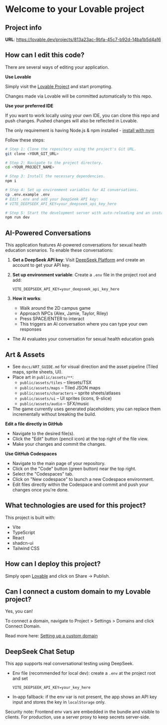 # Welcome to your Lovable project

## Project info

**URL**: https://lovable.dev/projects/813a23ac-9bfa-45c7-b92d-14ba1b5d4a16

## How can I edit this code?

There are several ways of editing your application.

**Use Lovable**

Simply visit the [Lovable Project](https://lovable.dev/projects/813a23ac-9bfa-45c7-b92d-14ba1b5d4a16) and start prompting.

Changes made via Lovable will be committed automatically to this repo.

**Use your preferred IDE**

If you want to work locally using your own IDE, you can clone this repo and push changes. Pushed changes will also be reflected in Lovable.

The only requirement is having Node.js & npm installed - [install with nvm](https://github.com/nvm-sh/nvm#installing-and-updating)

Follow these steps:

```sh
# Step 1: Clone the repository using the project's Git URL.
git clone <YOUR_GIT_URL>

# Step 2: Navigate to the project directory.
cd <YOUR_PROJECT_NAME>

# Step 3: Install the necessary dependencies.
npm i

# Step 4: Set up environment variables for AI conversations.
cp .env.example .env
# Edit .env and add your DeepSeek API key:
# VITE_DEEPSEEK_API_KEY=your_deepseek_api_key_here

# Step 5: Start the development server with auto-reloading and an instant preview.
npm run dev
```

## AI-Powered Conversations

This application features AI-powered conversations for sexual health education scenarios. To enable these conversations:

1. **Get a DeepSeek API key**: Visit [DeepSeek Platform](https://platform.deepseek.com/) and create an account to get your API key.

2. **Set up environment variable**: Create a `.env` file in the project root and add:
   ```
   VITE_DEEPSEEK_API_KEY=your_deepseek_api_key_here
   ```

3. **How it works**: 
   - Walk around the 2D campus game
   - Approach NPCs (Alex, Jamie, Taylor, Riley) 
   - Press SPACE/ENTER to interact
   - This triggers an AI conversation where you can type your own responses
  - The AI evaluates your conversation for sexual health education goals

## Art & Assets

- See `docs/ART_GUIDE.md` for visual direction and the asset pipeline (Tiled maps, sprite sheets, UI).
- Place art in `public/assets/**`:
  - `public/assets/tiles` – tilesets/TSX
  - `public/assets/maps` – Tiled JSON maps
  - `public/assets/characters` – sprite sheets/atlases
  - `public/assets/ui` – UI sprites (icons, 9-slice)
  - `public/assets/audio` – SFX/music
- The game currently uses generated placeholders; you can replace them incrementally without breaking the build.

**Edit a file directly in GitHub**

- Navigate to the desired file(s).
- Click the "Edit" button (pencil icon) at the top right of the file view.
- Make your changes and commit the changes.

**Use GitHub Codespaces**

- Navigate to the main page of your repository.
- Click on the "Code" button (green button) near the top right.
- Select the "Codespaces" tab.
- Click on "New codespace" to launch a new Codespace environment.
- Edit files directly within the Codespace and commit and push your changes once you're done.

## What technologies are used for this project?

This project is built with:

- Vite
- TypeScript
- React
- shadcn-ui
- Tailwind CSS

## How can I deploy this project?

Simply open [Lovable](https://lovable.dev/projects/813a23ac-9bfa-45c7-b92d-14ba1b5d4a16) and click on Share -> Publish.

## Can I connect a custom domain to my Lovable project?

Yes, you can!

To connect a domain, navigate to Project > Settings > Domains and click Connect Domain.

Read more here: [Setting up a custom domain](https://docs.lovable.dev/tips-tricks/custom-domain#step-by-step-guide)

## DeepSeek Chat Setup

This app supports real conversational testing using DeepSeek.

- Env file (recommended for local dev): create a `.env` at the project root and set

  ```
  VITE_DEEPSEEK_API_KEY=your_key_here
  ```

- In‑app fallback: if the env var is not present, the app shows an API key input and stores the key in `localStorage` only.

Security note: Frontend env vars are embedded in the bundle and visible to clients. For production, use a server proxy to keep secrets server‑side.
